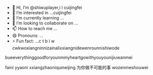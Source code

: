 - 👋 Hi, I’m @shiwuplayer,i l cuijingfei
- 👀 I’m interested in ...cuijingfei
- 🌱 I’m currently learning ...
- 💞️ I’m looking to collaborate on ...
- 📫 How to reach me ...
- 😄 Pronouns: ...
- ⚡ Fun fact: ...c t b
i w cwkwoxiangninnizainalixxiangnidewenrounnishiwode
<!---eeverything smaller than youggivemeyouallgforyou
shiwuplayer/shiwuplayer is a ✨ special ✨ repository becausewewenroudeni its `README.md` (this file) appears on your GitHub profile.phuiyipianqianwweinizuoyiqieyouyinianouzhoubei
You can click the Preview link to take a look at your changes.
--->bueeverythinggoodforyounmmyheartgowithyouyounijiuwanmei
faini
yyaoni
xxiangzhaoniqumeijing
为你做不可能的事
wozenmeshouwei
